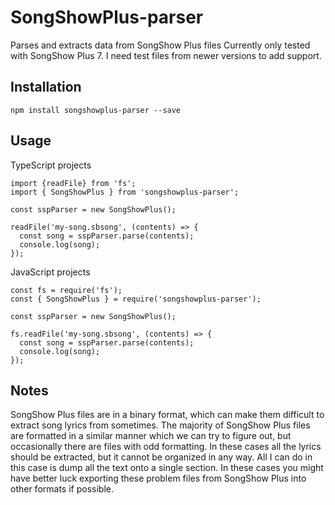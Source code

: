 # SongShowPlus-parser
Parses and extracts data from SongShow Plus files
Currently only tested with SongShow Plus 7. I need test files from newer versions to add support.

## Installation

```
npm install songshowplus-parser --save
```

## Usage

TypeScript projects
```
import {readFile} from 'fs';
import { SongShowPlus } from 'songshowplus-parser';

const sspParser = new SongShowPlus();

readFile('my-song.sbsong', (contents) => {
  const song = sspParser.parse(contents);
  console.log(song);
});
```

JavaScript projects
```
const fs = require('fs');
const { SongShowPlus } = require('songshowplus-parser');

const sspParser = new SongShowPlus();

fs.readFile('my-song.sbsong', (contents) => {
  const song = sspParser.parse(contents);
  console.log(song);
});
```

## Notes
SongShow Plus files are in a binary format, which can make them difficult to extract song lyrics from sometimes. The majority of SongShow Plus files are formatted in a similar manner which we can try to figure out, but occasionally there are files with odd formatting. In these cases all the lyrics should be extracted, but it cannot be organized in any way. All I can do in this case is dump all the text onto a single section. In these cases you might have better luck exporting these problem files from SongShow Plus into other formats if possible.
